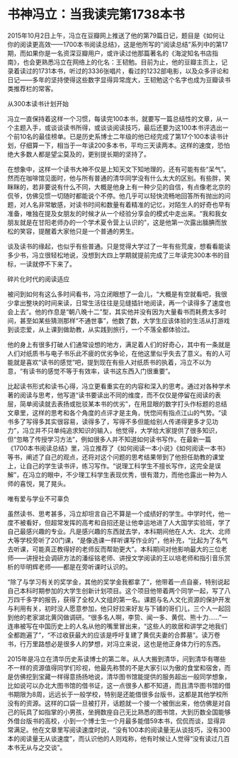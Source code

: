 # 书神冯立：当我读完第1738本书

2015年10月2日上午，冯立在豆瓣网上推送了他的第79篇日记，题目是《如何让你的阅读更高效——1700本书阅读总结》，这是他所写的“阅读总结”系列中的第17期，而如果你是一名资深豆瓣用户，或许读过他那篇著名的《海淀知名书店指南》，也会更熟悉冯立在网络上的化名：王韧勉。目前为止，他的豆瓣主页上，记录着读过的1731本书，听过的3336张唱片，看过的1232部电影，以及众多评论和日记——多年的坚持使得这些数字显得异常庞大，王韧勉这个名字也成为豆瓣读书类推荐栏的常客。 

从300本读书计划开始 

冯立一直保持着这样一个习惯，每读完100本书，就要写一篇总结性的文章，从一个主题入手，或谈谈读书所得，或谈谈阅读技巧，最后还要为这100本书评选出一个前10名的最佳榜单。已是历史系博士二年级的他已经完成了第17个100本读书计划，仔细算一下，相当于一年读200多本书，平均三天读两本。这样的速度，恐怕绝大多数人都是望尘莫及的，更别提长期的坚持了。 

在想象中，这样一个读书大神不仅是上知天文下知地理的，还有可能有些“呆气”。然而在咖啡馆见面时，他与所有普通的清华同学没有什么太大的区别。有些胖，笑眯眯的，若非要说有什么不同，大概是他身上有一种少见的自信，有点像老北京的侃爷，仿佛见惯一切随时都能说个不停。他几乎可以轻快流畅地回答所有抛出的问题，对人名非常敏感，对读书时间和数量有着精准的记忆，对陌生人的好奇也早有准备，唯独在提及女朋友的时候才从一个经验分享会的模式中走出来。“我和我女朋友就是在甘阳老师办的一个学术夏令营上认识的”，这是他第一次露出腼腆而放松的笑容，提醒着大家他只是一个普通的男生。 

谈及读书的缘起，也似乎有些普通。只是觉得大学过了一年有些荒废，想看看能读多少书，冯立很轻松地说，没想到大四上学期就提前完成了三年读完300本书的目标，一读就停不下来了。 

碎片化时代的阅读适应 

被问到如何有这么多时间看书，冯立闭眼想了一会儿，“大概是有空就看吧，我很少拿出整块的时间来读，日常生活往往是见缝插针地阅读，再一个读得多了速度也会上去”。他的作息是“朝八晚十二”型，其实他并没有因为大量看书而耗费太多时间，甚至如某些猜测那样“不通世事”，他数了数，大学生应该体验的生活从打游戏到谈恋爱，从上课到做助教，从实践到旅行，一个不落全都体验过。 

他的身上有很多打破人们通常设想的地方，满足着人们的好奇心，其中有一条就是人们对纸质书与电子书乐此不疲的优劣争论，在他这里似乎失去了意义。有的人可能就是喜欢“读书的感觉”吧，提到现在有些人对纸质书的执着，冯立不以为意，“有读书的感觉不等于有效率，读书这东西入门很重要”。 

比起读书形式和读书心得，冯立更看重实在的内容和深入的思考。通过对各种学术著的阅读与思考，他写道“读书要读出不同的维度，而不仅仅是停留在阅读的表层，简单阅读就去表扬或批驳某本书的优劣”，在用显眼的数字打头作标题的总结文章里，这样的思考和各个角度的点评才是主角，恍惚间有指点江山的气势。“读书多了写得多其实很容易，读得多了，写得不多但能给别人传递得更多才见功力”，冯立并不只单纯追求知识的输入，他觉得，大学给大家提供了很多知识，但“忽略了传授学习方法”，例如很多人并不知道如何读书写作。在最新一篇《1700本书阅读总结》里，冯立推荐了《如何阅读一本小说》《如何阅读一本书》等书，阐述了自己的观点，还将对这个问题的思考结果带到了他担任助教的课堂上，让自己的学生读书评，练习写作。“说理工科学生不擅长写作，这完全是误解”，在冯立的眼中，不少理工科学生表现优秀，很有潜力，而他也露出一种为人师的喜悦，晃了晃头。 

唯有爱与学业不可辜负 

虽然读书、思考甚多，冯立却坦言自己不算是一个成绩好的学生。中学时代，他一度不被看好，但超常发挥的高考和自招还是让他幸运地进了人大国学实验班，学了自己最感兴趣的专业。凡是感兴趣的东西就去学，本科期间他在人大、北大、北师大等学校旁听了20门课，“是像选课一样听课写作业的”，他补充，“比起为了名气去听课，可能真正教得好的老师反而帮助更大”。本科期间对他影响最大的三位老师——讲授社会调研方法的潘绥铭老师、讲授文学阅读的王以培老师和指引音乐赏析的毕明辉老师——都是在旁听课时认识的。 

“除了与学习有关的奖学金，其他的奖学金我都拿了”，他带着一点自豪，特别说起自己本科时期参加的大学生创新计划项目。这个项目他带着两个同学一起，写了八万四千多字的报告，获得了全校人文组的第一名。课题与名人文化资源的保护开发与利用有关，初时没人愿意参加，他只好拉来好友与下铺的哥们儿，三个人一起回到他的老家湖北黄冈做调研。“很多名人啊，李贽、闻一多、黄侃、熊十力……”一连串被写在中国历史上的人名从他的嘴里冒出来，“这些人的故居和讲学之地我们全都跑遍了”，“不过收获最大的应该是呼吁复建了黄侃夫妻的合葬墓”。读万卷书，行万里路想必是很多人的梦想，对冯立来说，这也是他正身体力行的东西。 

2015年是冯立在清华历史系读博士的第二年。从人大搬到清华，问到清华有哪些不一样的资源值得同学们珍视，他最先称赞的不是大家引以为傲的食堂和宿舍，而是仿佛挖到宝藏一样得意扬扬地说，清华图书馆能提供的服务超出一般同学想象，比如说可以办北大图书馆的借书证，这一点很多人都不知道，而且清华图书馆的借书期限为8周，远远长于一般学校，特别是还能借很多台版书，这都是其他学校所没有的资源。这样的口袋一旦被打开，话题就一个接一个被倒出来，他仿佛是对自己的玩具了如指掌的小男孩，坐拥数座自己无比熟悉的图书馆，大到历数全国能够外借台版书的高校，小到一个博士生一个月最多能借59本书，侃侃而谈，显得异常满足。他在文章里写阅读速度时说，“没有100本的阅读量无从谈技巧，没有300本的阅读量无从谈速度”，而认识他的人则戏称，他有时候让人觉得“没有读过几百本书无从与之交谈”。